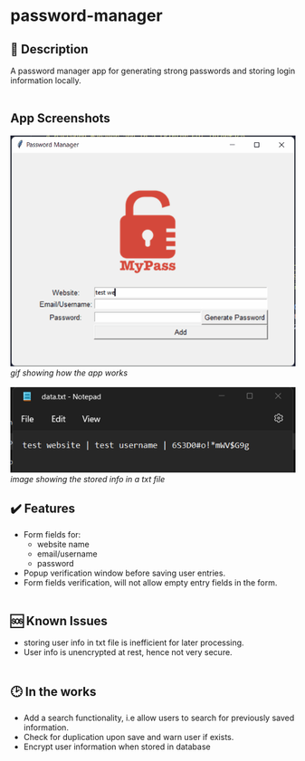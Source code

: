 # password-manager

## 📝 Description
A password manager app for generating strong passwords and storing login information locally.<br></br>

## App Screenshots
![gif showing a form save sequence](appImages/apptest.gif)
*gif showing how the app works*
<br></br>
![A picture of the saved form in a txt file](appImages/apptest1.png)
*image showing the stored info in a txt file*

## ✔️ Features
- Form fields for:
    - website name
    - email/username
    - password
- Popup verification window before saving user entries.
- Form fields verification, will not allow empty entry fields in the form.<br></br>

## 🆘 Known Issues
- storing user info in txt file is inefficient for later processing.
- User info is unencrypted at rest, hence not very secure.
<br></br>

## 🕑 In the works
- Add a search functionality, i.e allow users to search for previously saved information.
- Check for duplication upon save and warn user if exists.
- Encrypt user information when stored in database


